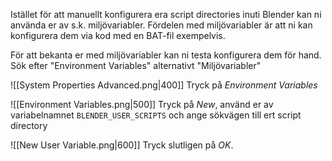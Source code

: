 Istället för att manuellt konfigurera era script directories inuti Blender kan ni använda er av s.k. miljövariabler. Fördelen med miljövariabler är att ni kan konfigurera dem via kod med en BAT-fil exempelvis.

För att bekanta er med miljövariabler kan ni testa konfigurera dem för hand.
Sök efter "Environment Variables" alternativt "Miljövariabler"

![[System Properties Advanced.png|400]]
Tryck på *Environment Variables*

![[Environment Variables.png|500]]
Tryck på *New*, använd er av variabelnamnet `BLENDER_USER_SCRIPTS` och ange sökvägen till ert script directory

![[New User Variable.png|600]]
Tryck slutligen på *OK*.